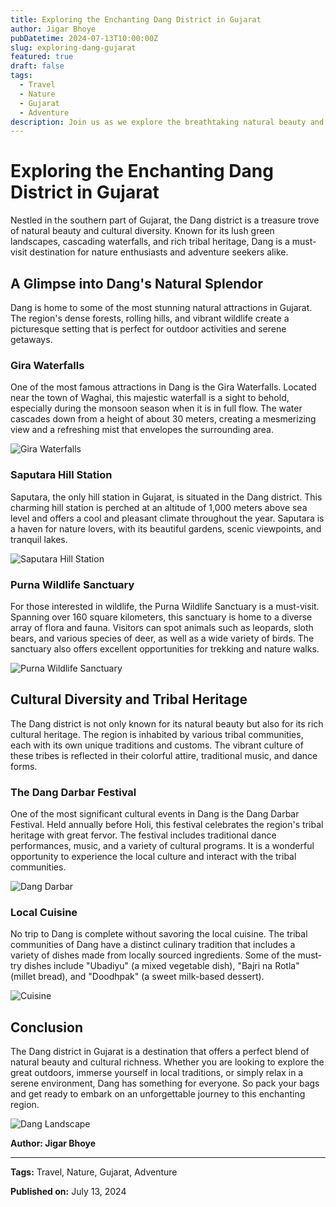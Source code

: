 ```yaml
---
title: Exploring the Enchanting Dang District in Gujarat
author: Jigar Bhoye
pubDatetime: 2024-07-13T10:00:00Z
slug: exploring-dang-gujarat
featured: true
draft: false
tags:
  - Travel
  - Nature
  - Gujarat
  - Adventure
description: Join us as we explore the breathtaking natural beauty and diverse culture of the Dang district in Gujarat, India.
---
```


# Exploring the Enchanting Dang District in Gujarat

Nestled in the southern part of Gujarat, the Dang district is a treasure trove of natural beauty and cultural diversity. Known for its lush green landscapes, cascading waterfalls, and rich tribal heritage, Dang is a must-visit destination for nature enthusiasts and adventure seekers alike.

## A Glimpse into Dang's Natural Splendor

Dang is home to some of the most stunning natural attractions in Gujarat. The region's dense forests, rolling hills, and vibrant wildlife create a picturesque setting that is perfect for outdoor activities and serene getaways.

### Gira Waterfalls

One of the most famous attractions in Dang is the Gira Waterfalls. Located near the town of Waghai, this majestic waterfall is a sight to behold, especially during the monsoon season when it is in full flow. The water cascades down from a height of about 30 meters, creating a mesmerizing view and a refreshing mist that envelopes the surrounding area.

![Gira Waterfalls](https://www.gujarattourism.com/content/dam/gujrattourism/images/flora--fauna/gira-waterfalls/Gira-Waterfalls-Banner.jpg)

### Saputara Hill Station

Saputara, the only hill station in Gujarat, is situated in the Dang district. This charming hill station is perched at an altitude of 1,000 meters above sea level and offers a cool and pleasant climate throughout the year. Saputara is a haven for nature lovers, with its beautiful gardens, scenic viewpoints, and tranquil lakes.

![Saputara Hill Station](https://www.gujarattourism.com/content/dam/gujrattourism/images/flora--fauna/saputara-lake/Saputara-Lake1.jpg)

### Purna Wildlife Sanctuary

For those interested in wildlife, the Purna Wildlife Sanctuary is a must-visit. Spanning over 160 square kilometers, this sanctuary is home to a diverse array of flora and fauna. Visitors can spot animals such as leopards, sloth bears, and various species of deer, as well as a wide variety of birds. The sanctuary also offers excellent opportunities for trekking and nature walks.

![Purna Wildlife Sanctuary](https://www.gujarattourism.com/content/dam/gujrattourism/images/flora--fauna/purna-wildlife-sanctuary/Purna-Wildlife-Sanctuary-Banner.jpg)

## Cultural Diversity and Tribal Heritage

The Dang district is not only known for its natural beauty but also for its rich cultural heritage. The region is inhabited by various tribal communities, each with its own unique traditions and customs. The vibrant culture of these tribes is reflected in their colorful attire, traditional music, and dance forms.

### The Dang Darbar Festival

One of the most significant cultural events in Dang is the Dang Darbar Festival. Held annually before Holi, this festival celebrates the region's tribal heritage with great fervor. The festival includes traditional dance performances, music, and a variety of cultural programs. It is a wonderful opportunity to experience the local culture and interact with the tribal communities.

![Dang Darbar](https://www.gujarattourism.com/content/dam/gujrattourism/images/fairs-festivals/saputara-festival/Dang-Banner-min.png)

### Local Cuisine

No trip to Dang is complete without savoring the local cuisine. The tribal communities of Dang have a distinct culinary tradition that includes a variety of dishes made from locally sourced ingredients. Some of the must-try dishes include "Ubadiyu" (a mixed vegetable dish), "Bajri na Rotla" (millet bread), and "Doodhpak" (a sweet milk-based dessert).

![Cuisine](https://igcdn.xyz/?token=cf33827c9a5d713f9e298f3d35fdd5eb8618b4d8db661086756194a1ca2ea71c&time=1720900116&file=https%3a%2f%2fscontent.cdninstagram.com%2fv%2ft51.29350-15%2f308049926_109951388421886_1623289341750501586_n.jpg%3fstp%3ddst-jpg_e35_s640x640_sh0.08%26efg%3deyJ2ZW5jb2RlX3RhZyI6ImltYWdlX3VybGdlbi4xNDQweDE0NDAuc2RyLmYyOTM1MCJ9%26_nc_ht%3dscontent-lga3-2.cdninstagram.com%26_nc_cat%3d110%26_nc_ohc%3dI3NFvT0NgA8Q7kNvgGoi3zF%26edm%3dAP_V10EBAAAA%26ccb%3d7-5%26oh%3d00_AYDC_tifqyJAedA2Iw9bA2Q3Ms_OH15qKNqJrmWReDS9Eg%26oe%3d66984D14%26_nc_sid%3d2999b8)

## Conclusion

The Dang district in Gujarat is a destination that offers a perfect blend of natural beauty and cultural richness. Whether you are looking to explore the great outdoors, immerse yourself in local traditions, or simply relax in a serene environment, Dang has something for everyone. So pack your bags and get ready to embark on an unforgettable journey to this enchanting region.

![Dang Landscape](https://i.pinimg.com/736x/eb/03/6d/eb036dadcb39481f6f0433dc31b915a6.jpg)

**Author: Jigar Bhoye**

---

**Tags:** Travel, Nature, Gujarat, Adventure

**Published on:** July 13, 2024

